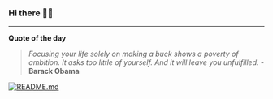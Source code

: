 ### Hi there 👋🏻


---

**Quote of the day**

> *Focusing your life solely on making a buck shows a poverty of ambition. It asks too little of yourself. And it will leave you unfulfilled.* - **Barack Obama** 

[![README.md](https://github.com/marcolovazzano/marcolovazzano/actions/workflows/readme.yml/badge.svg?branch=main)](https://github.com/marcolovazzano/marcolovazzano/actions/workflows/readme.yml)
